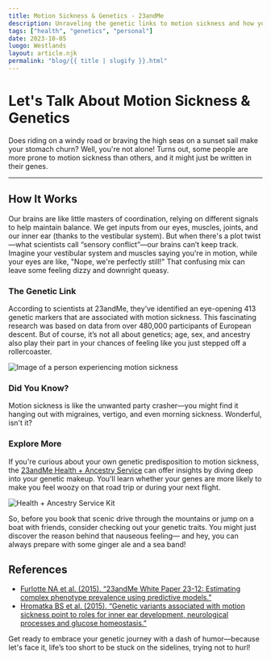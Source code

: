 ```yaml
---
title: Motion Sickness & Genetics - 23andMe
description: Unraveling the genetic links to motion sickness and how you can explore your genetic predisposition.
tags: ["health", "genetics", "personal"]
date: 2023-10-05
luogo: Westlands
layout: article.njk
permalink: "blog/{{ title | slugify }}.html"
---
```


# Let's Talk About Motion Sickness & Genetics

Does riding on a windy road or braving the high seas on a sunset sail make your stomach churn? Well, you're not alone! Turns out, some people are more prone to motion sickness than others, and it might just be written in their genes.

---

## How It Works

Our brains are like little masters of coordination, relying on different signals to help maintain balance. We get inputs from our eyes, muscles, joints, and our inner ear (thanks to the vestibular system). But when there's a plot twist—what scientists call “sensory conflict”—our brains can’t keep track. Imagine your vestibular system and muscles saying you're in motion, while your eyes are like, "Nope, we're perfectly still!" That confusing mix can leave some feeling dizzy and downright queasy.

### The Genetic Link

According to scientists at 23andMe, they’ve identified an eye-opening 413 genetic markers that are associated with motion sickness. This fascinating research was based on data from over 480,000 participants of European descent. But of course, it’s not all about genetics; age, sex, and ancestry also play their part in your chances of feeling like you just stepped off a rollercoaster.

![Image of a person experiencing motion sickness](https://pub-prd-seohub-us-west-2.s3.us-west-2.amazonaws.com/wp-content/uploads/sites/2/2021/07/story_motion_sickness.7fc0316dac98.png)

### Did You Know?

Motion sickness is like the unwanted party crasher—you might find it hanging out with migraines, vertigo, and even morning sickness. Wonderful, isn't it?

### Explore More

If you're curious about your own genetic predisposition to motion sickness, the [23andMe Health + Ancestry Service](https://www.23andme.com) can offer insights by diving deep into your genetic makeup. You'll learn whether your genes are more likely to make you feel woozy on that road trip or during your next flight.

![Health + Ancestry Service Kit](https://pub-prd-seohub-us-west-2.s3.us-west-2.amazonaws.com/wp-content/uploads/sites/2/2022/03/HA-Kit-Image-1.png)

So, before you book that scenic drive through the mountains or jump on a boat with friends, consider checking out your genetic traits. You might just discover the reason behind that nauseous feeling— and hey, you can always prepare with some ginger ale and a sea band!

## References

- [Furlotte NA et al. (2015). “23andMe White Paper 23-12: Estimating complex phenotype prevalence using predictive models.”](https://permalinks.23andme.com/pdf/23-12_predictivemodel_methodology_02oct2015.pdf)
- [Hromatka BS et al. (2015). “Genetic variants associated with motion sickness point to roles for inner ear development, neurological processes and glucose homeostasis.”](https://www.ncbi.nlm.nih.gov/pubmed/25628336)

Get ready to embrace your genetic journey with a dash of humor—because let's face it, life’s too short to be stuck on the sidelines, trying not to hurl!